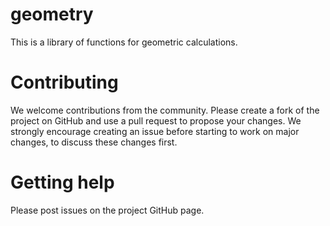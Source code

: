 # geometry

This is a library of functions for geometric calculations.

# Contributing

We welcome contributions from the community. Please create a fork of the
project on GitHub and use a pull request to propose your changes. We strongly encourage creating
an issue before starting to work on major changes, to discuss these changes first.

# Getting help

Please post issues on the project GitHub page.